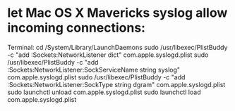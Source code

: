 # let Mac OS X Mavericks syslog allow incoming connections:
Terminal:
cd /System/Library/LaunchDaemons
sudo /usr/libexec/PlistBuddy -c "add :Sockets:NetworkListener dict" com.apple.syslogd.plist
sudo /usr/libexec/PlistBuddy -c "add :Sockets:NetworkListener:SockServiceName string syslog" com.apple.syslogd.plist
sudo /usr/libexec/PlistBuddy -c "add :Sockets:NetworkListener:SockType string dgram" com.apple.syslogd.plist
sudo launchctl unload com.apple.syslogd.plist
sudo launchctl load com.apple.syslogd.plist


